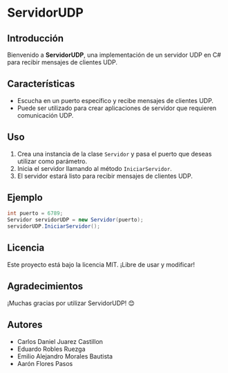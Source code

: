# ServidorUDP

## Introducción

Bienvenido a **ServidorUDP**, una implementación de un servidor UDP en C# para recibir mensajes de clientes UDP.

## Características

- Escucha en un puerto específico y recibe mensajes de clientes UDP.
- Puede ser utilizado para crear aplicaciones de servidor que requieren comunicación UDP.

## Uso

1. Crea una instancia de la clase `Servidor` y pasa el puerto que deseas utilizar como parámetro.
2. Inicia el servidor llamando al método `IniciarServidor`.
3. El servidor estará listo para recibir mensajes de clientes UDP.

## Ejemplo
```csharp
int puerto = 6789;
Servidor servidorUDP = new Servidor(puerto);
servidorUDP.IniciarServidor();
```

## Licencia
Este proyecto está bajo la licencia MIT. ¡Libre de usar y modificar!

## Agradecimientos
¡Muchas gracias por utilizar ServidorUDP! 😊

## Autores
- Carlos Daniel Juarez Castillon
- Eduardo Robles Ruezga
- Emilio Alejandro Morales Bautista
- Aarón Flores Pasos
